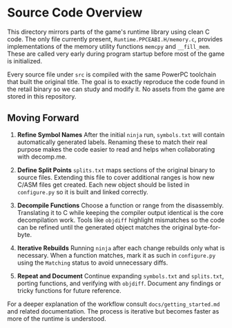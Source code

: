 # Source Code Overview

This directory mirrors parts of the game's runtime library using clean C code.
The only file currently present, `Runtime.PPCEABI.H/memory.c`, provides
implementations of the memory utility functions `memcpy` and `__fill_mem`. These
are called very early during program startup before most of the game is
initialized.

Every source file under `src` is compiled with the same PowerPC toolchain that
built the original title. The goal is to exactly reproduce the code found in the
retail binary so we can study and modify it. No assets from the game are stored
in this repository.

## Moving Forward

1. **Refine Symbol Names**
   After the initial `ninja` run, `symbols.txt` will contain automatically
   generated labels. Renaming these to match their real purpose makes the code
   easier to read and helps when collaborating with decomp.me.

2. **Define Split Points**
   `splits.txt` maps sections of the original binary to source files. Extending
   this file to cover additional ranges is how new C/ASM files get created.
   Each new object should be listed in `configure.py` so it is built and linked
   correctly.

3. **Decompile Functions**
   Choose a function or range from the disassembly. Translating it to C while
   keeping the compiler output identical is the core decompilation work. Tools
   like `objdiff` highlight mismatches so the code can be refined until the
   generated object matches the original byte-for-byte.

4. **Iterative Rebuilds**
   Running `ninja` after each change rebuilds only what is necessary. When a
   function matches, mark it as such in `configure.py` using the `Matching`
   status to avoid unnecessary diffs.

5. **Repeat and Document**
   Continue expanding `symbols.txt` and `splits.txt`, porting functions, and
   verifying with `objdiff`. Document any findings or tricky functions for
   future reference.

For a deeper explanation of the workflow consult `docs/getting_started.md` and
related documentation. The process is iterative but becomes faster as more of
the runtime is understood.
